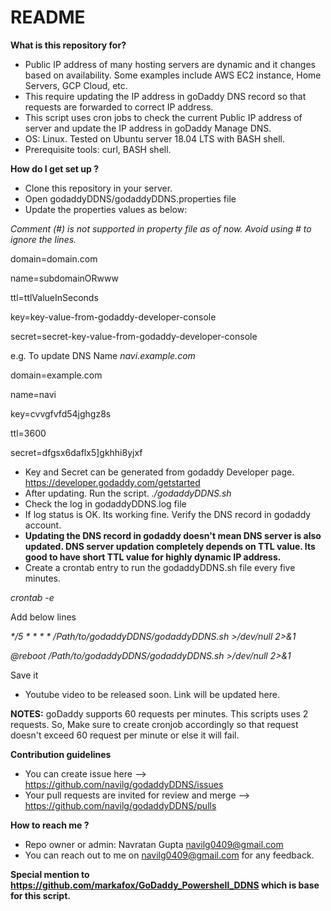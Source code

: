 # README #


**What is this repository for?**

* Public IP address of many hosting servers are dynamic and it changes based on availability. Some examples include AWS EC2 instance, Home Servers, GCP Cloud, etc.
* This require updating the IP address in goDaddy DNS record so that requests are forwarded to correct IP address.
* This script uses cron jobs to check the current Public IP address of server and update the IP address in goDaddy Manage DNS. 
* OS: Linux. Tested on Ubuntu server 18.04 LTS with BASH shell.
* Prerequisite tools: curl, BASH shell.

**How do I get set up ?**

* Clone this repository in your server.
* Open godaddyDDNS/godaddyDDNS.properties file
* Update the properties values as below:

*Comment (#) is not supported in property file as of now. Avoid using # to ignore the lines.*

domain=domain.com

name=subdomainORwww

ttl=ttlValueInSeconds

key=key-value-from-godaddy-developer-console

secret=secret-key-value-from-godaddy-developer-console


e.g. To update DNS Name *navi.example.com*

domain=example.com

name=navi

key=cvvgfvfd54jghgz8s

ttl=3600

secret=dfgsx6daflx5]gkhhi8yjxf

* Key and Secret can be generated from godaddy Developer page. https://developer.godaddy.com/getstarted
* After updating. Run the script.
*./godaddyDDNS.sh*
* Check the log in godaddyDDNS.log file
* If log status is OK. Its working fine. Verify the DNS record in godaddy account.
* **Updating the DNS record in godaddy doesn't mean DNS server is also updated. DNS server updation completely depends on TTL value. Its good to have short TTL value for highly dynamic IP address.**
* Create a crontab entry to run the godaddyDDNS.sh file every five minutes.

*crontab -e*

Add below lines

*\*/5 * * * * /Path/to/godaddyDDNS/godaddyDDNS.sh >/dev/null 2>&1*

*@reboot /Path/to/godaddyDDNS/godaddyDDNS.sh >/dev/null 2>&1*

Save it

* Youtube video to be released soon. Link will be updated here.

**NOTES:**
goDaddy supports 60 requests per minutes. This scripts uses 2 requests. So, Make sure to create cronjob accordingly so that request doesn't exceed 60 request per minute or else it will fail.


**Contribution guidelines**

* You can create issue here --> https://github.com/navilg/godaddyDDNS/issues
* Your pull requests are invited for review and merge --> https://github.com/navilg/godaddyDDNS/pulls

**How to reach me ?**

* Repo owner or admin: Navratan Gupta <navilg0409@gmail.com>
* You can reach out to me on navilg0409@gmail.com for any feedback.

**Special mention to https://github.com/markafox/GoDaddy_Powershell_DDNS which is base for this script.**

